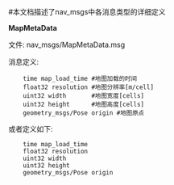 #本文档描述了nav_msgs中各消息类型的详细定义

**MapMetaData**

文件: nav_msgs/MapMetaData.msg

消息定义:

		time map_load_time #地图加载的时间
		float32 resolution #地图分辨率[m/cell]
		uint32 width       #地图宽度[cells]
		uint32 height      #地图高度[cells]
		geometry_msgs/Pose origin #地图原点

或者定义如下:

		time map_load_time
		float32 resolution
		uint32 width
		uint32 height
		geometry_msgs/Pose origin

